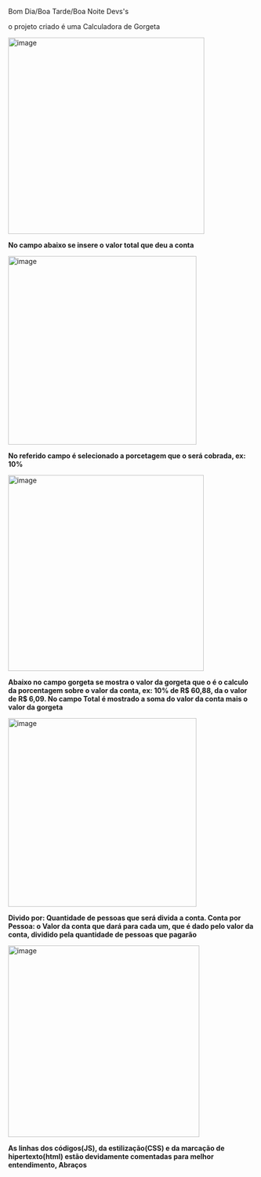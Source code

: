 Bom Dia/Boa Tarde/Boa Noite Devs's

o projeto criado é uma Calculadora de Gorgeta

<img width="400" alt="image" src="https://github.com/user-attachments/assets/3cf160f3-2945-4c44-9519-aa9b79822f8a">

<strong>No campo abaixo se insere o valor total que deu a conta</strong>

<img width="384" alt="image" src="https://github.com/user-attachments/assets/c625f185-3d4a-416d-a556-0fbccbe3b7c8">

<strong>No referido campo é selecionado a porcetagem que o será cobrada, ex: 10%</strong>

<img width="399" alt="image" src="https://github.com/user-attachments/assets/61b1d8c5-0929-4e16-a8ba-3480d0b0021b">

<strong>Abaixo no campo gorgeta se mostra o valor da gorgeta que o é o calculo da porcentagem sobre o valor da conta, ex: 10% de R$ 60,88, da o valor de R$ 6,09. No campo Total é mostrado a soma do valor da conta mais o valor da gorgeta</strong>


<img width="384" alt="image" src="https://github.com/user-attachments/assets/84a4ae15-b5ff-47e6-a823-d2fb3f215a12">

<strong>Divido por: Quantidade de pessoas que será divida a conta. Conta por Pessoa: o Valor da conta que dará para cada um, que é dado pelo valor da conta, dividido pela quantidade de pessoas que pagarão</strong>

<img width="390" alt="image" src="https://github.com/user-attachments/assets/c3470576-d0cb-428b-8fd1-c89171b2e0e3">



<strong>As linhas dos códigos(JS), da estilização(CSS) e da marcação de hipertexto(html) estão devidamente comentadas para melhor entendimento, Abraços</strong>





